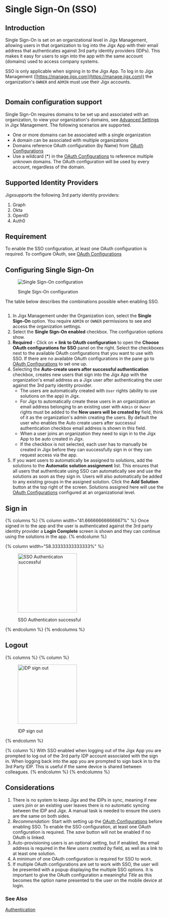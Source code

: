 # Single Sign-On (SSO)

## Introduction

Single Sign-On is set on an organizational level in Jigx Management, allowing users in that organization to log into the Jigx App with their email address that authenticates against 3rd party identity providers (IDPs). This makes it easy for users to sign into the app with the same account (domains) used to access company systems.

SSO is only applicable when signing in to the Jigx App. To log in to Jigx Management ([https://manage.jigx.com](https://manage.jigx.com)) the organization's `OWNER` and `ADMIN` must use their Jigx accounts.

<figure><img src="../../.gitbook/assets/SSO.gif" alt=""><figcaption></figcaption></figure>

## Domain configuration support

Single Sign-On requires domains to be set up and associated with an organization, to view your organization's domains, see [Advanced Settings](organization-settings.md) in Jigx Management. The following scenarios are supported.

* One or more domains can be associated with a single organization
* A domain can be associated with multiple organizations
* Domains reference OAuth configuration (by Name) from [OAuth Configurations](oauth-configurations.md)
* Use a wildcard (\*) in the [OAuth Configurations](oauth-configurations.md) to reference multiple unknown domains. The OAuth configuration will be used by every account, regardless of the domain.

## Supported Identity Providers

Jigxsupports the following 3rd party identity providers:

1. Graph
2. Okta
3. OpenID
4. Auth0

## Requirement

To enable the SSO configuration, at least one OAuth configuration is required. To configure OAuth, see [OAuth Configurations](oauth-configurations.md)

## Configuring Single Sign-On

<figure><img src="../../.gitbook/assets/SSOConfigL.png" alt="Single Sign-On configuration"><figcaption><p>Single Sign-On configuration</p></figcaption></figure>

The table below describes the combinations possible when enabling SSO.

<figure><img src="../../.gitbook/assets/SSOTablev2.png" alt=""><figcaption></figcaption></figure>

1. In Jigx Management under the Organization icon, select the **Single Sign-On** option. You require `ADMIN` or `OWNER` permissions to see and access the organization settings.
2. Select the **Single Sign-On enabled** checkbox. The configuration options show.
3. **Required** - Click on **+ link to OAuth configuration** to open the **Choose OAuth configurations for SSO** panel on the right. Select the checkboxes next to the available OAuth configurations that you want to use with SSO. If there are no available OAuth configurations in the pane go to [OAuth Configurations](oauth-configurations.md) to set one up.
4. Selecting the **Auto-create users after successful authentication** checkbox, creates new users that sign into the Jigx App with the organization's email address as a Jigx user after authenticating the user against the 3rd party identity provider.
   * The users are automatically created with `User` rights (ability to use solutions on the app) in Jigx.
   * For Jigx to automatically create these users in an organization an email address belonging to an existing user with `Admin` or `Owner` rights must be added to the **New users will be created by** field, think of it as the organization's admin creating the users. By default the user who enables the Auto create users after successul authentication checkbox email address is shown in this field.
   * When a user joins an organization they need to sign in to the Jigx App to be auto created in Jigx.
   * If the checkbox is not selected, each user has to manually be created in Jigx before they can successfully sign in or they can request access via the app.
5. If you want users to automatically be assigned to solutions, add the solutions to the **Automatic solution assignment** list. This ensures that all users that authenticate using SSO can automatically see and use the solutions as soon as they sign in. Users will also automatically be added to any existing groups in the assigned solution. Click the **Add Solution** button at the top right of the screen. Solutions assigned here will use the [OAuth Configurations](oauth-configurations.md) configured at an organizational level.

## Sign in

{% columns %}
{% column width="41.66666666666667%" %}
Once signed in to the app and the user is authenticated against the 3rd party identity provider a **Login Complete** screen is shown and they can continue using the solutions in the app.
{% endcolumn %}

{% column width="58.33333333333333%" %}
<figure><img src="../../.gitbook/assets/OAuthVerify.PNG" alt="SSO Authenticaton successful" width="188"><figcaption><p>SSO Authenticaton successful</p></figcaption></figure>
{% endcolumn %}
{% endcolumns %}

## Logout

{% columns %}
{% column %}
<figure><img src="../../.gitbook/assets/SSO-logout.PNG" alt="IDP sign out" width="188"><figcaption><p>IDP sign out</p></figcaption></figure>
{% endcolumn %}

{% column %}
With SSO enabled when logging out of the Jigx App you are prompted to log out of the 3rd party IDP account associated with the sign in. When logging back into the app you are prompted to sign back in to the 3rd Party IDP. This is useful if the same device is shared between colleagues.
{% endcolumn %}
{% endcolumns %}

## Considerations

1. There is no system to keep Jigx and the IDPs in sync, meaning if new users join or an existing user leaves there is no automatic syncing between the IDP and Jigx. A manual task is needed to ensure the users are the same on both sides.
2. _Recommendation_: Start with setting up the [OAuth Configurations](oauth-configurations.md) before enabling SSO. To enable the SSO configuration, at least one OAuth configuration is required. The _save_ button will not be enabled if no OAuth is linked.
3. Auto-provisioning users is an optional setting, but if enabled, the email address is required in the _New users created by_ field, as well as a link to at least one solution.
4. A minimum of one OAuth configuration is required for SSO to work.
5. If multiple OAuth configurations are set to work with SSO, the user will be presented with a popup displaying the multiple SSO options. It is important to give the OAuth configuration a meaningful _Title_ as this becomes the option name presented to the user on the mobile device at login.

### See Also

[Authentication](<../../Understanding the basics/Authentication.md>)
